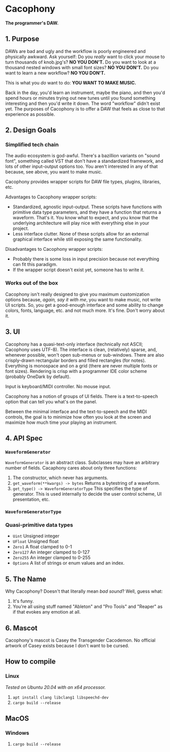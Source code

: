 # Cacophony

**The programmer's DAW.**

## 1. Purpose

DAWs are bad and ugly and the workflow is poorly engineered and physically awkward. Ask yourself: Do you *really* want to click your mouse to turn thousands of knob.jpg's? **NO YOU DON'T.**  Do you want to look at a thousand nested windows with small font sizes?  **NO YOU DON'T.** Do you want to learn a new workflow? **NO YOU DON'T.** 

This is what you *do* want to do: **YOU WANT TO MAKE MUSIC.**

Back in the day, you'd learn an instrument, maybe the piano, and then you'd spend hours or minutes trying out new tunes until you found something interesting and then you'd write it down. The word "workflow" didn't exist yet. The purposes of Cacophony is to offer a DAW that feels as close to that experience as possible.

## 2. Design Goals

### Simplified tech chain

The audio ecosystem is god-awful. There's a bazillion variants on "sound font", something called VST that don't have a standardized framework, and lots of other input-output options too. You aren't interested in any of that because, see above, you want to make music.

Cacophony provides wrapper scripts for DAW file types, plugins, libraries, etc. 

Advantages to Cacophony wrapper scripts:

- Standardized, agnostic input-output. These scripts have functions with primitive data type parameters, and they have a function that returns a waveform. That's it. You know what to expect, and you know that the underlying architecture will play nice with everything else in your project.
- Less interface clutter. None of these scripts allow for an external graphical interface while still exposing the same functionality.

Disadvantages to Cacophony wrapper scripts:

- Probably there is some loss in input precision because not everything can fit this paradigm.
- If the wrapper script doesn't exist yet, someone has to write it.

### Works out of the box

Cacophony isn't really designed to give you maximum customization options because, *again, say it with me*, you want to make music, not write UI scripts. So, you get a good-enough interface and some ability to change colors, fonts, language, etc. and not much more. It's fine. Don't worry about it.

## 3. UI

Cacophony has a quasi-text-only interface (technically not ASCII; Cacophony uses UTF-8). The interface is clean, (relatively) sparse, and, whenever possible, won't open sub-menus or sub-windows. There are also crisply-drawn rectangular borders and filled rectangles (for notes). Everything is monospace and on a grid (there are never multiple fonts or font sizes). Rendering is crisp with a programmer IDE color scheme (probably OneDark by default).

Input is keyboard/MIDI controller. No mouse input.

Cacophony has a notion of groups of UI fields. There is a text-to-speech option that can tell you what's on the panel.

Between the minimal interface and the text-to-speech and the MIDI controls, the goal is to minimize how often you look at the screen and maximize how much time your playing an instrument.

## 4. API Spec

### `WaveformGenerator`

`WaveformGenerator` is an abstract class. Subclasses may have an arbitrary number of fields. Cacaphony cares about only three functions:

1. The constructor, which never has arguments.
2. `get_waveform(**kwargs) -> bytes` Returns a bytestring of a waveform.
3. `get_type() -> WaveformGeneratorType` This specifies the type of generator. This is used internally to decide the user control scheme, UI presentation, etc.

### `WaveformGeneratorType`

### Quasi-primitive data types

- `Uint` Unsigned integer
- `UFloat` Unsigned float
- `Zero1` A float clamped to 0-1
- `Zero127` An integer clamped to 0-127
- `Zero255` An integer clamped to 0-255
- `Options` A list of strings or enum values and an index.

## 5. The Name

Why Cacophony? Doesn't that literally mean *bad sound*? Well, guess what:

1. It's funny.
2. You're all using stuff named "Ableton" and "Pro Tools" and "Reaper" as if that evokes any emotion at all.


## 6. Mascot

Cacophony's mascot is Casey the Transgender Cacodemon. No official artwork of Casey exists because I don't want to be cursed.

## How to compile

### Linux

*Tested on Ubuntu 20.04 with an x64 processor.*

1. `apt install clang libclang1 libspeechd-dev`
2. `cargo build --release`

## MacOS



### Windows

1. `cargo build --release`